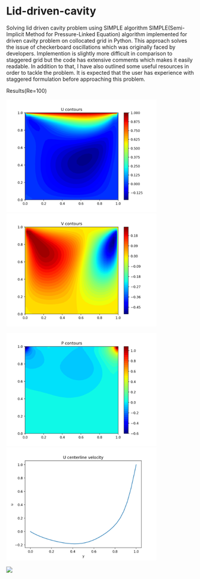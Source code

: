# Lid-driven-cavity
Solving lid driven cavity problem using SIMPLE algorithm
SIMPLE(Semi-Implicit Method for Pressure-Linked Equation) algorithm implemented for driven cavity problem on collocated grid in Python. This approach solves the issue of checkerboard oscillations which was originally faced by developers. Implemention is slightly more difficult in comparison to staggered grid but the code has extensive comments which makes it easily readable. In addition to that, I have also outlined some useful resources in order to tackle the problem. It is expected that the user has experience with staggered formulation before approaching this problem.

Results(Re=100)

<p float="left">
  <img src="https://github.com/deepmorzaria/Lid-Driven-Cavity-Collocated-Grid/blob/main/results/u_contours.png" width="400" >
  <img src="https://github.com/deepmorzaria/Lid-Driven-Cavity-Collocated-Grid/blob/main/results/v_contours.png" width="400"> 
</p>

<p float="left">
  <img src="https://github.com/mr-mlsk/Lid-driven-cavity/blob/main/pressure_contours.png" width="400" >
  <img src="https://github.com/deepmorzaria/Lid-Driven-Cavity-Collocated-Grid/blob/main/results/u_centerline.png" width="400"> 
</p>
  
<image src= "https://github.com/deepmorzaria/Lid-Driven-Cavity-Collocated-Grid/blob/main/results/v_centerline.png" width=400>

